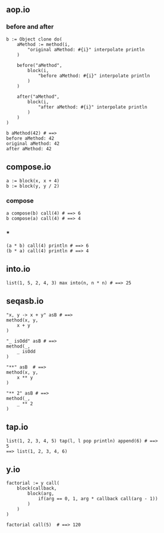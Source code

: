 ## aop.io

### before and after

	b := Object clone do(
		aMethod := method(i,
			"original aMethod: #{i}" interpolate println
		)
		
		before("aMethod",
			block(i,
				"before aMethod: #{i}" interpolate println
			)
		)
		
		after("aMethod",
			block(i,
				"after aMethod: #{i}" interpolate println
			)
		)
	)
	
	b aMethod(42) # ==>
	before aMethod: 42
	original aMethod: 42
	after aMethod: 42

## compose.io

	a := block(x, x + 4)
	b := block(y, y / 2)

### compose

	a compose(b) call(4) # ==> 6
	b compose(a) call(4) # ==> 4

### *

	(a * b) call(4) println # ==> 6
	(b * a) call(4) println # ==> 4

## into.io

	list(1, 5, 2, 4, 3) max into(n, n * n) # ==> 25

## seqasb.io

	"x, y -> x + y" asB # ==>
	method(x, y, 
		x + y
	)
	
	"_ isOdd" asB # ==>
	method(_, 
		_ isOdd
	)
	
	"**" asB  # ==> 
	method(x, y, 
		x ** y
	)
	
	"** 2" asB # ==>
	method(_, 
		_ ** 2
	)

## tap.io

	list(1, 2, 3, 4, 5) tap(l, l pop println) append(6) # ==>
	5
	==> list(1, 2, 3, 4, 6)

## y.io

	factorial := y call(
		block(callback,
			block(arg,
				if(arg == 0, 1, arg * callback call(arg - 1))
			)
		)
	)

	factorial call(5)  # ==> 120
